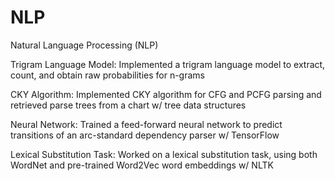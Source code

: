 # NLP

Natural Language Processing (NLP)

Trigram Language Model: Implemented a trigram language model to extract, count, and obtain raw probabilities for n-grams

CKY Algorithm: Implemented CKY algorithm for CFG and PCFG parsing and retrieved parse trees from a chart w/ tree data structures

Neural Network: Trained a feed-forward neural network to predict transitions of an arc-standard dependency parser w/ TensorFlow

Lexical Substitution Task: Worked on a lexical substitution task, using both WordNet and pre-trained Word2Vec word embeddings w/ NLTK
